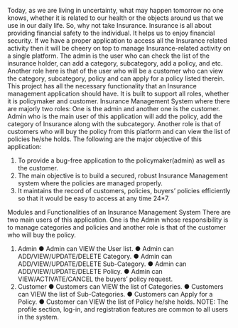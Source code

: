  Today, as we are living in uncertainty, what may happen tomorrow no one knows, whether it is related to our health or the objects around us that we use in our daily life. So, why not take Insurance. Insurance is all about providing financial safety to the individual. It helps us to enjoy financial security. If we have a proper application to access all the Insurance related activity then it will be cheery on top
to manage Insurance-related activity on a single platform. The admin is the user who can check the list of the insurance holder, can add a category, subcategory, add a policy, and etc. Another role here is that of the user who will be a customer who can view the category, subcategory, policy and can apply for a policy listed therein.
This project has all the necessary functionality that an Insurance management application should have. It is built to support all roles, whether it is policymaker and customer.
Insurance Management System where there are majorly two roles: One is the admin and another one is the customer. Admin who is the main user of this application will add the policy, add the category of Insurance along with the subcategory. Another role is that of customers who will buy the policy from this platform and can view the list of policies he/she holds.
The following are the major objective of this application:
1. To provide a bug-free application to the policymaker(admin) as well as the customer.
2. The main objective is to build a secured, robust Insurance Management system where the policies are managed properly.
3. It maintains the record of customers, policies, buyers’ policies efficiently so that it would be easy to access at any time 24*7.

 Modules and Functionalities of an Insurance Management System
There are two main users of this application. One is the Admin whose responsibility is to manage categories and policies and another role is that of the customer who will buy the policy.
1) Admin
● Admin can VIEW the User list.
● Admin can ADD/VIEW/UPDATE/DELETE Category.
● Admin can ADD/VIEW/UPDATE/DELETE Sub-Category.
● Admin can ADD/VIEW/UPDATE/DELETE Policy.
● Admin can VIEW/ACTIVATE/CANCEL the buyers’ policy request.
2) Customer
● Customers can VIEW the list of Categories.
● Customers can VIEW the list of Sub-Categories.
● Customers can Apply for a Policy.
● Customer can VIEW the list of Policy he/she holds.
NOTE: The profile section, log-in, and registration features are common to all users in the system.
